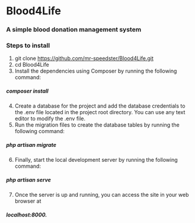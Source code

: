 # Blood4Life

### A simple blood donation management system

### Steps to install
1. git clone https://github.com/mr-speedster/Blood4Life.git
2. cd Blood4Life
3. Install the dependencies using Composer by running the following command: 
##### composer install
4. Create a database for the project and add the database credentials to the .env file located in the project root directory. You can use any text editor to modify the .env file.
5. Run the migration files to create the database tables by running the following command: 
##### php artisan migrate
6. Finally, start the local development server by running the following command: 
##### php artisan serve
7. Once the server is up and running, you can access the site in your web browser at
##### localhost:8000.